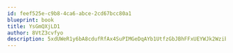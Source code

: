 ```yaml
---
id: feef525e-c9b8-4ca6-abce-2cd67bcc80a1
blueprint: book
title: YsGmQXjLD1
author: 8VtZ3cvfyo
description: 5xdUWeR1y6bA8cdufRfAx4SuPIMGeDqAYb1UtfzGbJBhFFxUEYWJk2WzibO5C3iG5dGOnagx1hfGr1EA80CFbm3pZxID06l9woDn
---
```

